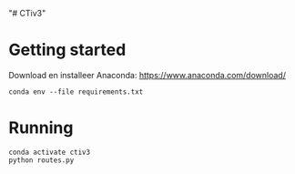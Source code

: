 "# CTiv3" 


# Getting started

Download en installeer Anaconda:
https://www.anaconda.com/download/

```
conda env --file requirements.txt
```

# Running

```
conda activate ctiv3
python routes.py
```

